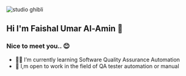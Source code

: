 <!-- ![banner](img/banner%20linkedin%201.png) -->
![studio ghibli](https://media1.giphy.com/media/v1.Y2lkPTc5MGI3NjExMGFteDZiMzRqZmM1YjRubm9xM21xdWZlbGx4dnR6c3JocGw5Y3gzNyZlcD12MV9pbnRlcm5hbF9naWZfYnlfaWQmY3Q9Zw/3TZgJXiwbdbLG/giphy.gif)

## Hi I'm Faishal Umar Al-Amin 🙌

### Nice to meet you.. 😊

- 🧑‍💻 I’m currently learning Software Quality Assurance Automation 
- 👯 I,m open to work in the field of QA tester automation or manual 


<!--
**umarfaishal/umarfaishal** is a ✨ _special_ ✨ repository because its `README.md` (this file) appears on your GitHub profile.

Here are some ideas to get you started:

- 🔭 I’m currently working on ...
- 🌱 I’m currently learning ...
- 👯 I’m looking to collaborate on ...
- 🤔 I’m looking for help with ...
- 💬 Ask me about ...
- 📫 How to reach me: ...
- 😄 Pronouns: ...
- ⚡ Fun fact: ...
-->
